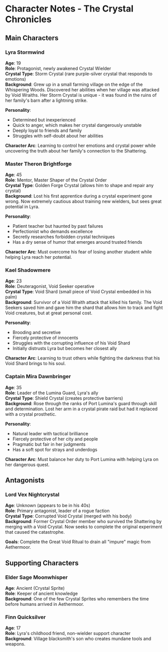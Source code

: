 # Character Notes - The Crystal Chronicles

## Main Characters

### Lyra Stormwind
**Age**: 19  
**Role**: Protagonist, newly awakened Crystal Wielder  
**Crystal Type**: Storm Crystal (rare purple-silver crystal that responds to emotions)  
**Background**: Grew up in a small farming village on the edge of the Whispering Woods. Discovered her abilities when her village was attacked by Void Wraiths. Her Storm Crystal is unique - it was found in the ruins of her family's barn after a lightning strike.

**Personality**: 
- Determined but inexperienced
- Quick to anger, which makes her crystal dangerously unstable
- Deeply loyal to friends and family
- Struggles with self-doubt about her abilities

**Character Arc**: Learning to control her emotions and crystal power while uncovering the truth about her family's connection to the Shattering.

### Master Theron Brightforge
**Age**: 45  
**Role**: Mentor, Master Shaper of the Crystal Order  
**Crystal Type**: Golden Forge Crystal (allows him to shape and repair any crystal)  
**Background**: Lost his first apprentice during a crystal experiment gone wrong. Now extremely cautious about training new wielders, but sees great potential in Lyra.

**Personality**:
- Patient teacher but haunted by past failures
- Perfectionist who demands excellence
- Secretly researches forbidden crystal techniques
- Has a dry sense of humor that emerges around trusted friends

**Character Arc**: Must overcome his fear of losing another student while helping Lyra reach her potential.

### Kael Shadowmere
**Age**: 23  
**Role**: Deuteragonist, Void Seeker operative  
**Crystal Type**: Void Shard (small piece of Void Crystal embedded in his palm)  
**Background**: Survivor of a Void Wraith attack that killed his family. The Void Seekers saved him and gave him the shard that allows him to track and fight Void creatures, but at great personal cost.

**Personality**:
- Brooding and secretive
- Fiercely protective of innocents
- Struggles with the corrupting influence of his Void Shard
- Initially distrusts Lyra but becomes her closest ally

**Character Arc**: Learning to trust others while fighting the darkness that his Void Shard brings to his soul.

### Captain Mira Dawnbringer
**Age**: 35  
**Role**: Leader of the Lumina Guard, Lyra's ally  
**Crystal Type**: Shield Crystal (creates protective barriers)  
**Background**: Rose through the ranks of Port Lumina's guard through skill and determination. Lost her arm in a crystal pirate raid but had it replaced with a crystal prosthetic.

**Personality**:
- Natural leader with tactical brilliance
- Fiercely protective of her city and people
- Pragmatic but fair in her judgments
- Has a soft spot for strays and underdogs

**Character Arc**: Must balance her duty to Port Lumina with helping Lyra on her dangerous quest.

## Antagonists

### Lord Vex Nightcrystal
**Age**: Unknown (appears to be in his 40s)  
**Role**: Primary antagonist, leader of a rogue faction  
**Crystal Type**: Corrupted Void Crystal (merged with his body)  
**Background**: Former Crystal Order member who survived the Shattering by merging with a Void Crystal. Now seeks to complete the original experiment that caused the catastrophe.

**Goals**: Complete the Great Void Ritual to drain all "impure" magic from Aethermoor.

## Supporting Characters

### Elder Sage Moonwhisper
**Age**: Ancient (Crystal Sprite)  
**Role**: Keeper of ancient knowledge  
**Background**: One of the few Crystal Sprites who remembers the time before humans arrived in Aethermoor.

### Finn Quicksilver
**Age**: 17  
**Role**: Lyra's childhood friend, non-wielder support character  
**Background**: Village blacksmith's son who creates mundane tools and weapons.